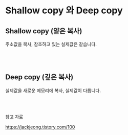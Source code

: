 # Shallow copy 와 Deep copy



## Shallow copy (얕은 복사)

주소값을 복사, 참조하고 있는 실제값은 같습니다.







<br><br>

## Deep copy (깊은 복사)

실제값을 새로운 메모리에 복사, 실제값이 다릅니다.







<br><br>

참고 자료

https://jackjeong.tistory.com/100

